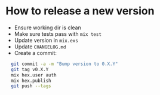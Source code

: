 # How to release a new version

* Ensure working dir is clean
* Make sure tests pass with `mix test`
* Update version in `mix.exs`
* Update `CHANGELOG.md`
* Create a commit:

```sh
  git commit -a -m "Bump version to 0.X.Y"
  git tag v0.X.Y
  mix hex.user auth
  mix hex.publish
  git push --tags
```